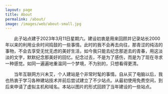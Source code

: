 ```yaml
---
layout: page
title: About
permalink: /about/
image: /images/web/about-small.jpg
---
```


　　此子站点建于2023年3月11日星期六。建设初衷是用来回顾并记录站长2000年以来的利用业余时间捣鼓的一些事情。此时的我不会再去向往，那青涩的纯洁的事物，不会去享受无忧无虑的美好生活，如今我只能去纪念那逝去的青春，用这淡淡的文字，默默纪念那美好的回忆。纪念过去，不是为了感伤，而是为了现在寻求一种感觉。如同一遍遍地重温同一个梦境，不为别的，只想看得更清。

　　当年互联网方兴未艾，个人建站是个非常时髦的事情。自从买了电脑以后，我也热衷于学习各种建站技术并前后尝试建立了不少站点。从最初使用免费空间，到后来申请了虚拟主机和域名。本站以图片的形式回顾了当年建设的一些站点。
